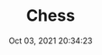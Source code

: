 ---
id: 25
title: Chess 
file-slug: chess
date: Oct 03, 2021 20:34:23
feature: false
category: icons
angle: dynamic
clay: https://3dicons.sgp1.cdn.digitaloceanspaces.com/v1/dynamic/clay/chess-dynamic-clay.png
gradient: https://3dicons.sgp1.cdn.digitaloceanspaces.com/v1/dynamic/gradient/chess-dynamic-gradient.png
color: https://3dicons.sgp1.cdn.digitaloceanspaces.com/v1/dynamic/color/chess-dynamic-color.png
premium: https://3dicons.sgp1.cdn.digitaloceanspaces.com/v1/dynamic/premium/chess-dynamic-premium.png
---